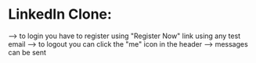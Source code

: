 # LinkedIn Clone:
  --> to login you have to register using "Register Now" link using any test email
  --> to logout you can click the "me" icon in the header
  --> messages can be sent
